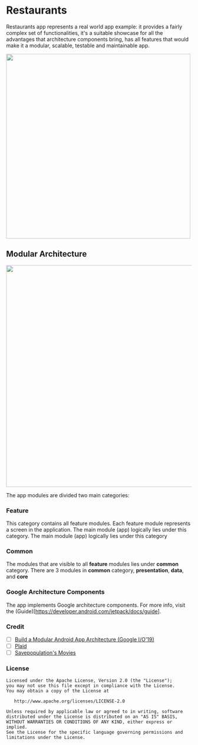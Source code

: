 # Restaurants

Restaurants app represents a real world app example: it provides a fairly complex set of functionalities, it's a suitable showcase for all the advantages that architecture components bring, has all features that would make it a modular, scalable, testable and maintainable app.
 
<img src="https://github.com/ShabanKamell/Restaurants/blob/master/blob/raw/home.png" height="500">

 ## Modular Architecture
 
 <img src="https://github.com/ShabanKamell/Restaurants/blob/master/blob/modular-arch-diagram2.png" height="600">
 
 The app modules are divided two main categories:
 
 ### Feature
 
This category contains all feature modules. Each feature module represents a screen in the application. The main module (app) logically lies under this category. The main module (app) logically lies under this category
 
 ### Common
 
 The modules that are visible to all **feature** modules lies under **common** category. There are 3 modules in **common** category, **presentation**, **data**, and **core**
 
 ### Google Architecture Components
 
 The app implements Google architecture components. For more info, visit the (Guide)[https://developer.android.com/jetpack/docs/guide].
 
 ### Credit
- [ ] [Build a Modular Android App Architecture (Google I/O'19)](https://www.youtube.com/watch?v=PZBg5DIzNww)
- [ ] [Plaid](https://github.com/android/plaid)
- [ ] [Savepopulation's Movies](https://github.com/savepopulation/movies)

 ### License
```
Licensed under the Apache License, Version 2.0 (the "License");
you may not use this file except in compliance with the License.
You may obtain a copy of the License at

   http://www.apache.org/licenses/LICENSE-2.0

Unless required by applicable law or agreed to in writing, software
distributed under the License is distributed on an "AS IS" BASIS,
WITHOUT WARRANTIES OR CONDITIONS OF ANY KIND, either express or implied.
See the License for the specific language governing permissions and
limitations under the License.
```
